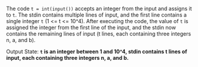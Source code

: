 The code `t = int(input())` accepts an integer from the input and assigns it to `t`. The stdin contains multiple lines of input, and the first line contains a single integer `t` (1 <= t <= 10^4). After executing the code, the value of `t` is assigned the integer from the first line of the input, and the stdin now contains the remaining lines of input (t lines, each containing three integers n, a, and b).

Output State: **`t` is an integer between 1 and 10^4, stdin contains t lines of input, each containing three integers n, a, and b.**